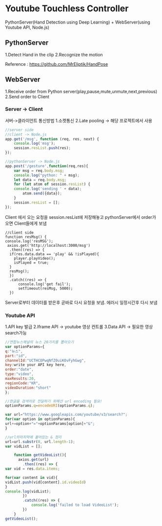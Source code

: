 
# Youtube Touchless Controller

PythonServer(Hand Detection using Deep Learning) + WebServer(using Youtube API, Node.js)

## PythonServer

1.Detect Hand in the clip
2.Recognize the motion

Reference : https://github.com/MrEliptik/HandPose

## WebServer

1.Receive order from Python server(play,pause,mute,unmute,next,previous)
2.Send order to Client

### Server -> Client

서버->클라이언트 통신방법
1.소켓통신
2.Late pooling -> 해당 프로젝트에서 사용
```js
//server side
//client -> Node.js
app.get('/msg', function (req, res, next) {
    console.log('msg');
    session.resList.push(res);
});

//pythonServer -> Node.js
app.post('/gesture',function(req,res){
    var msg = req.body.msg;
    console.log("python: " + msg);
    let data = req.body.msg;
    for (let atom of session.resList) {
    console.log('sending ' + data);
        atom.send({data});
    }
    session.resList = [];
});
```
Client 에서 오는 요청을 session.resList에 저장해놓고
pythonServer에서 order가 오면 Client들에게 보냄
```j올
//client side
function resMsg() {
console.log('resMSG');
 axios.get('http://localhost:3000/msg')
  .then((res) => {
  if(res.data.data == 'play' && !isPlayed){
    player.playVideo();
    isPlayed = true;
  }
  resMsg();
  })
  .catch((res) => {
      console.log('get fail');
      setTimeout(resMsg, 5000);
  })
```
Server로부터 데이터를 받은후 곧바로 다시 요청을 보냄.
에러시 일정시간후 다시 보냄



### Youtube API
1.API key 발급
2.Iframe API -> youtube 영상 컨트롤
3.Data API -> 필요한 영상 search가능

```js
//연합뉴스채널의 뉴스 20가지를 뽑아오기
var optionParams={
q:"뉴스",
part:"id",
channelId:"UCTHCOPwqNfZ0uiKOvFyhGwg",
key:write your API key here,
order:"date",
type:"video",
maxResults:20,
regionCode:"KR",
videoDuration:"short"
};

//한글을 검색어로 전달하기 위해선 url encoding 필요!
optionParams.q=encodeURI(optionParams.q);

var url="https://www.googleapis.com/youtube/v3/search?";
for(var option in optionParams){
url+=option+"="+optionParams[option]+"&";
}

//url의마지막에 붙어있는 & 정리
url=url.substr(0, url.length-1);
var vidList = []; 

    function getVideoList(){
      axios.get(url)
        .then((res) => {
var vid = res.data.items;

for(var content in vid){
vidList.push(vid[content].id.videoId)
}
console.log(vidList);
        })
        .catch((res) => {
            console.log('failed to load VideoList');
        })
    }
getVideoList();
```
